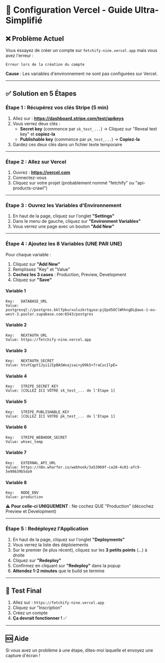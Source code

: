 # 🚀 Configuration Vercel - Guide Ultra-Simplifié

## ❌ Problème Actuel

Vous essayez de créer un compte sur `fetchify-nine.vercel.app` mais vous avez l'erreur :
```
Erreur lors de la création du compte
```

**Cause** : Les variables d'environnement ne sont pas configurées sur Vercel.

---

## ✅ Solution en 5 Étapes

### Étape 1 : Récupérez vos clés Stripe (5 min)

1. Allez sur : **https://dashboard.stripe.com/test/apikeys**
2. Vous verrez deux clés :
   - **Secret key** (commence par `sk_test_...`) → Cliquez sur "Reveal test key" et **copiez-la**
   - **Publishable key** (commence par `pk_test_...`) → **Copiez-la**
3. Gardez ces deux clés dans un fichier texte temporaire

---

### Étape 2 : Allez sur Vercel

1. Ouvrez : **https://vercel.com**
2. Connectez-vous
3. Cliquez sur votre projet (probablement nommé "fetchify" ou "api-products-crawl")

---

### Étape 3 : Ouvrez les Variables d'Environnement

1. En haut de la page, cliquez sur l'onglet **"Settings"**
2. Dans le menu de gauche, cliquez sur **"Environment Variables"**
3. Vous verrez une page avec un bouton **"Add New"**

---

### Étape 4 : Ajoutez les 8 Variables (UNE PAR UNE)

Pour chaque variable :
1. Cliquez sur **"Add New"**
2. Remplissez "Key" et "Value"
3. **Cochez les 3 cases** : Production, Preview, Development
4. Cliquez sur **"Save"**

#### Variable 1
```
Key:   DATABASE_URL
Value: postgresql://postgres.bklfpburxuluzkrtqyoa:pjEpd5OClWhhngDL@aws-1-eu-west-3.pooler.supabase.com:6543/postgres
```

#### Variable 2
```
Key:   NEXTAUTH_URL
Value: https://fetchify-nine.vercel.app
```

#### Variable 3
```
Key:   NEXTAUTH_SECRET
Value: htuYCqpYiJyi1JIpBASWxajsai+yO9k5+7raCucIlpE=
```

#### Variable 4
```
Key:   STRIPE_SECRET_KEY
Value: [COLLEZ ICI VOTRE sk_test_... de l'Étape 1]
```

#### Variable 5
```
Key:   STRIPE_PUBLISHABLE_KEY
Value: [COLLEZ ICI VOTRE pk_test_... de l'Étape 1]
```

#### Variable 6
```
Key:   STRIPE_WEBHOOK_SECRET
Value: whsec_temp
```

#### Variable 7
```
Key:   EXTERNAL_API_URL
Value: https://n8n.wharfer.io/webhook/3a53069f-ca20-4c01-afc9-5e98639b5da9
```

#### Variable 8
```
Key:   NODE_ENV
Value: production
```
⚠️ **Pour celle-ci UNIQUEMENT** : Ne cochez QUE "Production" (décochez Preview et Development)

---

### Étape 5 : Redéployez l'Application

1. En haut de la page, cliquez sur l'onglet **"Deployments"**
2. Vous verrez la liste des déploiements
3. Sur le premier (le plus récent), cliquez sur les **3 petits points** (...) à droite
4. Cliquez sur **"Redeploy"**
5. Confirmez en cliquant sur **"Redeploy"** dans la popup
6. **Attendez 1-2 minutes** que le build se termine

---

## 🎉 Test Final

1. Allez sur : `https://fetchify-nine.vercel.app`
2. Cliquez sur "Inscription"
3. Créez un compte
4. **Ça devrait fonctionner !** ✅

---

## 🆘 Aide

Si vous avez un problème à une étape, dites-moi laquelle et envoyez une capture d'écran !


